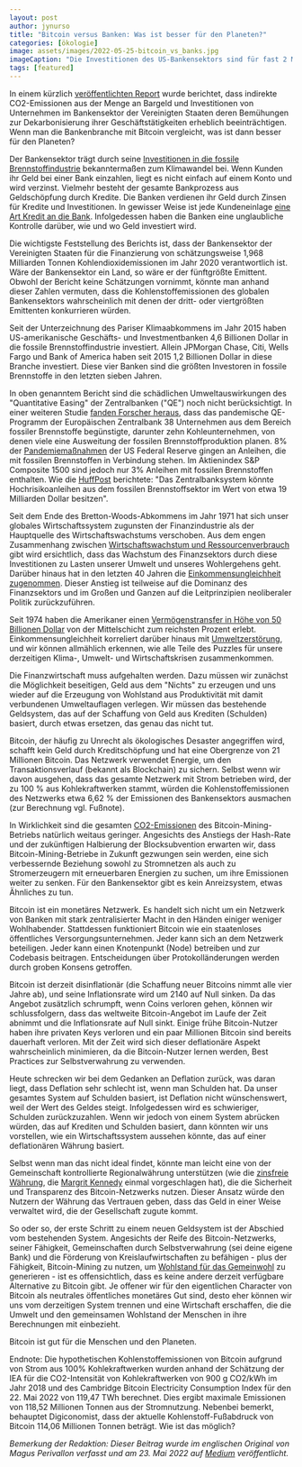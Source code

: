```yaml
---
layout: post
author: jynurso
title: "Bitcoin versus Banken: Was ist besser für den Planeten?"
categories: [ökologie]
image: assets/images/2022-05-25-bitcoin_vs_banks.jpg
imageCaption: "Die Investitionen des US-Bankensektors sind für fast 2 Milliarden Tonnen Kohlendioxidemissionen im Jahr 2020 verantwortlich. Werden Sie Ihre eigene Bank, dem Planeten zuliebe, und verwenden Sie Bitcoin. Bildnachweis: Markus Spiske"
tags: [featured]
---
```


In einem kürzlich [veröffentlichten Report](https://static1.squarespace.com/static/6281708e8ff18c23842b1d0b/t/6283204b3556a5125ce13b37/1652760661661/The+Carbon+Bankroll+Report+%285-17-2022%29.pdf) wurde berichtet, dass indirekte CO2-Emissionen aus der Menge an Bargeld und Investitionen von Unternehmen im Bankensektor der Vereinigten Staaten deren Bemühungen zur Dekarbonisierung ihrer Geschäftstätigkeiten erheblich beeinträchtigen. Wenn man die Bankenbranche mit Bitcoin vergleicht, was ist dann besser für den Planeten?

Der Bankensektor trägt durch seine [Investitionen in die fossile Brennstoffindustrie](https://www.cnbc.com/2022/02/15/climate-research-shows-how-banks-investors-finance-the-coal-industry.html) bekanntermaßen zum Klimawandel bei. Wenn Kunden ihr Geld bei einer Bank einzahlen, liegt es nicht einfach auf einem Konto und wird verzinst. Vielmehr besteht der gesamte Bankprozess aus Geldschöpfung durch Kredite. Die Banken verdienen ihr Geld durch Zinsen für Kredite und Investitionen. In gewisser Weise ist jede Kundeneinlage [eine Art Kredit an die Bank](https://www.youtube.com/watch?v=asxt3bPN8io). Infolgedessen haben die Banken eine unglaubliche Kontrolle darüber, wie und wo Geld investiert wird.

Die wichtigste Feststellung des Berichts ist, dass der Bankensektor der Vereinigten Staaten für die Finanzierung von schätzungsweise 1,968 Milliarden Tonnen Kohlendioxidemissionen im Jahr 2020 verantwortlich ist. Wäre der Bankensektor ein Land, so wäre er der fünftgrößte Emittent. Obwohl der Bericht keine Schätzungen vornimmt, könnte man anhand dieser Zahlen vermuten, dass die Kohlenstoffemissionen des globalen Bankensektors wahrscheinlich mit denen der dritt- oder viertgrößten Emittenten konkurrieren würden.

Seit der Unterzeichnung des Pariser Klimaabkommens im Jahr 2015 haben US-amerikanische Geschäfts- und Investmentbanken 4,6 Billionen Dollar in die fossile Brennstoffindustrie investiert. Allein JPMorgan Chase, Citi, Wells Fargo und Bank of America haben seit 2015 1,2 Billionen Dollar in diese Branche investiert. Diese vier Banken sind die größten Investoren in fossile Brennstoffe in den letzten sieben Jahren.

In oben genanntem Bericht sind die schädlichen Umweltauswirkungen des "Quantitative Easing" der Zentralbanken ("QE") noch nicht berücksichtigt. In einer weiteren Studie [fanden Forscher heraus](https://reclaimfinance.org/site/wp-content/uploads/2020/09/RF-QE-and-climate-2-The-ECB-is-fueling-the-gas-frenzy.pdf), dass das pandemische QE-Programm der Europäischen Zentralbank 38 Unternehmen aus dem Bereich fossiler Brennstoffe begünstigte, darunter zehn Kohleunternehmen, von denen viele eine Ausweitung der fossilen Brennstoffproduktion planen. 8% der [Pandemiemaßnahmen](https://www.huffpost.com/entry/federal-reserve-coronavirus-oil-fossil-fuel_n_5ef0d000c5b694977f2a8219) der US Federal Reserve gingen an Anleihen, die mit fossilen Brennstoffen in Verbindung stehen. Im Aktienindex S&P Composite 1500 sind jedoch nur 3% Anleihen mit fossilen Brennstoffen enthalten. Wie die [HuffPost](https://www.huffpost.com/entry/federal-reserve-coronavirus-oil-fossil-fuel_n_5ef0d000c5b694977f2a8219) berichtete: "Das Zentralbanksystem könnte Hochrisikoanleihen aus dem fossilen Brennstoffsektor im Wert von etwa 19 Milliarden Dollar besitzen".

Seit dem Ende des Bretton-Woods-Abkommens im Jahr 1971 hat sich unser globales Wirtschaftssystem zugunsten der Finanzindustrie als der Hauptquelle des Wirtschaftswachstums verschoben. Aus dem engen Zusammenhang zwischen [Wirtschaftswachstum und Ressourcenverbrauch](https://timjackson.org.uk/ecological-economics/pwg/) gibt wird ersichtlich, dass das Wachstum des Finanzsektors durch diese Investitionen zu Lasten unserer Umwelt und unseres Wohlergehens geht. Darüber hinaus hat in den letzten 40 Jahren die [Einkommensungleichheit zugenommen](https://www.advisorperspectives.com/articles/2020/08/24/reversing-financialization-in-the-post-covid-19-world.pdf). Dieser Anstieg ist teilweise auf die Dominanz des Finanzsektors und im Großen und Ganzen auf die Leitprinzipien neoliberaler Politik zurückzuführen.

Seit 1974 haben die Amerikaner einen [Vermögenstransfer in Höhe von 50 Billionen Dollar](https://time.com/5888024/50-trillion-income-inequality-america/) von der Mittelschicht zum reichsten Prozent erlebt. Einkommensungleichheit korreliert darüber hinaus mit [Umweltzerstörung](https://www.sciencedirect.com/science/article/pii/S0959652619313757?casa_token=GXzsog4CdD8AAAAA:aXYA1K4SDnClY5OXv8mT2ws1YGWNf1C2NXP1vR6us2bOOknTZlL-lXriwz6dIOzk7c2rdNn78g), und wir können allmählich erkennen, wie alle Teile des Puzzles für unsere derzeitigen Klima-, Umwelt- und Wirtschaftskrisen zusammenkommen.

Die Finanzwirtschaft muss aufgehalten werden. Dazu müssen wir zunächst die Möglichkeit beseitigen, Geld aus dem "Nichts" zu erzeugen und uns wieder auf die Erzeugung von Wohlstand aus Produktivität mit damit verbundenen Umweltauflagen verlegen. Wir müssen das bestehende Geldsystem, das auf der Schaffung von Geld aus Krediten (Schulden) basiert, durch etwas ersetzen, das genau das nicht tut.

Bitcoin, der häufig zu Unrecht als ökologisches Desaster angegriffen wird, schafft kein Geld durch Kreditschöpfung und hat eine Obergrenze von 21 Millionen Bitcoin. Das Netzwerk verwendet Energie, um den Transaktionsverlauf (bekannt als Blockchain) zu sichern. Selbst wenn wir davon ausgehen, dass das gesamte Netzwerk mit Strom betrieben wird, der zu 100 % aus Kohlekraftwerken stammt, würden die Kohlenstoffemissionen des Netzwerks etwa 6,62 % der Emissionen des Bankensektors ausmachen (zur Berechnung vgl. Fußnote).

In Wirklichkeit sind die gesamten [CO2-Emissionen](https://ccaf.io/cbeci/faq) des Bitcoin-Mining-Betriebs natürlich weitaus geringer. Angesichts des Anstiegs der Hash-Rate und der zukünftigen Halbierung der Blocksubvention erwarten wir, dass Bitcoin-Mining-Betriebe in Zukunft gezwungen sein werden, eine sich verbessernde Beziehung sowohl zu Stromnetzen als auch zu Stromerzeugern mit erneuerbaren Energien zu suchen, um ihre Emissionen weiter zu senken. Für den Bankensektor gibt es kein Anreizsystem, etwas Ähnliches zu tun.

Bitcoin ist ein monetäres Netzwerk. Es handelt sich nicht um ein Netzwerk von Banken mit stark zentralisierter Macht in den Händen einiger weniger Wohlhabender. Stattdessen funktioniert Bitcoin wie ein staatenloses öffentliches Versorgungsunternehmen. Jeder kann sich an dem Netzwerk beteiligen. Jeder kann einen Knotenpunkt (Node) betreiben und zur Codebasis beitragen. Entscheidungen über Protokolländerungen werden durch groben Konsens getroffen.

Bitcoin ist derzeit disinflationär (die Schaffung neuer Bitcoins nimmt alle vier Jahre ab), und seine Inflationsrate wird um 2140 auf Null sinken. Da das Angebot zusätzlich schrumpft, wenn Coins verloren gehen, können wir schlussfolgern, dass das weltweite Bitcoin-Angebot im Laufe der Zeit abnimmt und die Inflationsrate auf Null sinkt. Einige frühe Bitcoin-Nutzer haben ihre privaten Keys verloren und ein paar Millionen Bitcoin sind bereits dauerhaft verloren. Mit der Zeit wird sich dieser deflationäre Aspekt wahrscheinlich minimieren, da die Bitcoin-Nutzer lernen werden, Best Practices zur Selbstverwahrung zu verwenden.

Heute schrecken wir bei dem Gedanken an Deflation zurück, was daran liegt, dass Deflation sehr schlecht ist, wenn man Schulden hat. Da unser gesamtes System auf Schulden basiert, ist Deflation nicht wünschenswert, weil der Wert des Geldes steigt. Infolgedessen wird es schwieriger, Schulden zurückzuzahlen. Wenn wir jedoch von einem System abrücken würden, das auf Krediten und Schulden basiert, dann könnten wir uns vorstellen, wie ein Wirtschaftssystem aussehen könnte, das auf einer deflationären Währung basiert.

Selbst wenn man das nicht ideal findet, könnte man leicht eine von der Gemeinschaft kontrollierte Regionalwährung unterstützen (wie die [zinsfreie Währung](https://joshsidman.substack.com/p/the-miracle-of-worgl?s=r&utm_campaign=post&utm_medium=web), die [Margrit Kennedy](https://base.socioeco.org/docs/geldbuchenglisch.pdf) einmal vorgeschlagen hat), die die Sicherheit und Transparenz des Bitcoin-Netzwerks nutzen. Dieser Ansatz würde den Nutzern der Währung das Vertrauen geben, dass das Geld in einer Weise verwaltet wird, die der Gesellschaft zugute kommt.

So oder so, der erste Schritt zu einem neuen Geldsystem ist der Abschied vom bestehenden System. Angesichts der Reife des Bitcoin-Netzwerks, seiner Fähigkeit, Gemeinschaften durch Selbstverwahrung (sei deine eigene Bank) und die Förderung von Kreislaufwirtschaften zu befähigen - plus der Fähigkeit, Bitcoin-Mining zu nutzen, um [Wohlstand für das Gemeinwohl](https://www.bizjournals.com/birmingham/inno/stories/news/2022/05/17/bitcoin-mining-operation-to-help-fund-museum.html) zu generieren - ist es offensichtlich, dass es keine andere derzeit verfügbare Alternative zu Bitcoin gibt. Je offener wir für den eigentlichen Character von Bitcoin als neutrales öffentliches monetäres Gut sind, desto eher können wir uns vom derzeitigen System trennen und eine Wirtschaft erschaffen, die die Umwelt und den gemeinsamen Wohlstand der Menschen in ihre Berechnungen mit einbezieht.

Bitcoin ist gut für die Menschen und den Planeten.

Endnote: Die hypothetischen Kohlenstoffemissionen von Bitcoin aufgrund von Strom aus 100% Kohlekraftwerken wurden anhand der Schätzung der IEA für die CO2-Intensität von Kohlekraftwerken von 900 g CO2/kWh im Jahr 2018 und des Cambridge Bitcoin Electricity Consumption Index für den 22. Mai 2022 von 119,47 TWh berechnet. Dies ergibt maximale Emissionen von 118,52 Millionen Tonnen aus der Stromnutzung. Nebenbei bemerkt, behauptet Digiconomist, dass der aktuelle Kohlenstoff-Fußabdruck von Bitcoin 114,06 Millionen Tonnen beträgt. Wie ist das möglich?

_Bemerkung der Redaktion: Dieser Beitrag wurde im englischen Original von Magus Perivallon verfasst und am 23. Mai 2022 auf [Medium](https://medium.com/@magusperivallon/bitcoin-versus-the-banks-which-is-better-for-the-planet-ba2a7a09cc9b) veröffentlicht._